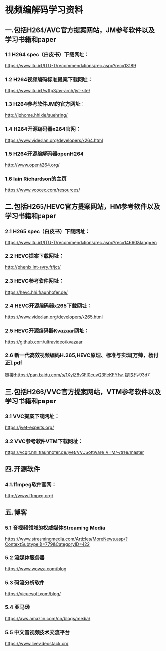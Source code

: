 # 视频编解码学习资料

## 一.包括H264/AVC官方提案网站，JM参考软件以及学习书籍和paper
### 1.1 H264 spec（白皮书）下载网址：
https://www.itu.int/ITU-T/recommendations/rec.aspx?rec=13189
### 1.2 H264视频编码标准提案下载网址：  
https://www.itu.int/wftp3/av-arch/jvt-site/
### 1.3 H264参考软件JM的官方网址：
http://iphome.hhi.de/suehring/
### 1.4 H264开源编码器x264官网：
https://www.videolan.org/developers/x264.html
### 1.5 H264开源编解码器openH264
http://www.openh264.org/
### 1.6 Iain Richardson的主页
https://www.vcodex.com/resources/

## 二.包括H265/HEVC官方提案网站，HM参考软件以及学习书籍和paper
### 2.1 H265 spec（白皮书）下载网址：
https://www.itu.int/ITU-T/recommendations/rec.aspx?rec=14660&lang=en
### 2.2 HEVC提案下载网址：
http://phenix.int-evry.fr/jct/
### 2.3 HEVC参考软件网址：
https://hevc.hhi.fraunhofer.de/
### 2.4 HEVC开源编码器x265下载网址：
https://www.videolan.org/developers/x265.html
### 2.5 HEVC开源编码器Kvazaar网址：
https://github.com/ultravideo/kvazaar
### 2.6 新一代高效视频编码H.265,HEVC原理、标准与实现[万帅，杨付正].pdf
链接:https://pan.baidu.com/s/1XylZ8v3FI0cuvQ3FeKFYfw 
提取码:93d7

## 三.包括H266/VVC官方提案网站，VTM参考软件以及学习书籍和paper
### 3.1 VVC提案下载网址：
https://jvet-experts.org/
### 3.2 VVC参考软件VTM下载网址：
https://vcgit.hhi.fraunhofer.de/jvet/VVCSoftware_VTM/-/tree/master

## 四.开源软件
### 4.1.ffmpeg软件官网：
http://www.ffmpeg.org/

## 五.博客
### 5.1 音视频领域的权威媒体Streaming Media
https://www.streamingmedia.com/Articles/MoreNews.aspx?ContextSubtypeID=779&CategoryID=422
### 5.2 流媒体服务器
https://www.wowza.com/blog
### 5.3 码流分析软件
https://vicuesoft.com/blog/
### 5.4 亚马逊
https://aws.amazon.com/cn/blogs/media/
### 5.5 中文音视频技术交流平台
https://www.livevideostack.cn/

